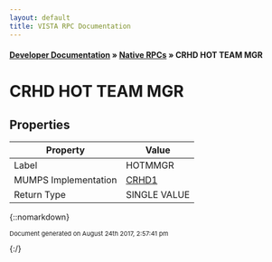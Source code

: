 ```yaml
---
layout: default
title: VISTA RPC Documentation
---
```


#### [Developer Documentation](../index) &#187; [Native RPCs](TableOfContents) &#187; CRHD HOT TEAM MGR<br/>
# CRHD HOT TEAM MGR



## Properties

Property | Value
--- | ---
Label | HOTMMGR
MUMPS Implementation | [CRHD1](http://code.osehra.org/dox/Routine_CRHD1_source.html)
Return Type | SINGLE VALUE




{::nomarkdown} <br/><p style="font-size: 11px">Document generated on August 24th 2017, 2:57:41 pm</p>{:/}